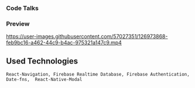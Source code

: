 ### Code Talks

### Preview
https://user-images.githubusercontent.com/57027351/126973868-feb9bc16-a462-44c9-b4ac-975321a147c9.mp4

## Used Technologies
``` React-Navigation, Firebase Realtime Database, Firebase Authentication, Date-fns,  React-Native-Modal ```
